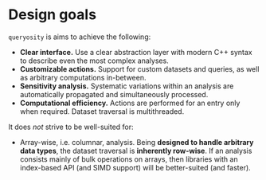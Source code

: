 # Design goals

`queryosity` is aims to achieve the following:

- **Clear interface.** Use a clear abstraction layer with modern C++ syntax to describe even the most complex analyses.
- **Customizable actions.** Support for custom datasets and queries, as well as arbitrary computations in-between.
- **Sensitivity analysis.** Systematic variations within an analysis are automatically propagated and simultaneously processed.
- **Computational efficiency.** Actions are performed for an entry only when required. Dataset traversal is multithreaded.

It does *not* strive to be well-suited for:

- Array-wise, i.e. columnar, analysis. Being **designed to handle arbitrary data types**, the dataset traversal is **inherently row-wise**. If an analysis consists mainly of bulk operations on arrays, then libraries with an index-based API (and SIMD support) will be better-suited (and faster).